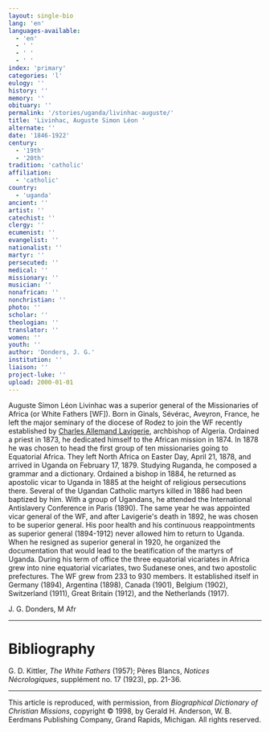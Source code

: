 ```yaml
---
layout: single-bio
lang: 'en'
languages-available:
  - 'en'
  - ' '
  - ' '
  - ' '
index: 'primary'
categories: 'l'
eulogy: ''
history: ''
memory: ''
obituary: ''
permalink: '/stories/uganda/livinhac-auguste/'
title: 'Livinhac, Auguste Simon Léon '
alternate: ''
date: '1846-1922'
century:
  - '19th'
  - '20th'
tradition: 'catholic'
affiliation:
  - 'catholic'
country:
  - 'uganda'
ancient: ''
artist: ''
catechist: ''
clergy: ''
ecumenist: ''
evangelist: ''
nationalist: ''
martyr: ''
persecuted: ''
medical: ''
missionary: ''
musician: ''
nonafrican: ''
nonchristian: ''
photo: ''
scholar: ''
theologian: ''
translator: ''
women: ''
youth: ''
author: 'Donders, J. G.'
institution: ''
liaison: ''
project-luke: ''
upload: 2000-01-01
---
```



Auguste Simon Léon Livinhac was a superior general of the
Missionaries of Africa (or White Fathers [WF]). Born in Ginals,
Sévérac, Aveyron, France, he left the major seminary of the
diocese of Rodez to join the WF recently established by [Charles
Allemand Lavigerie](../algeria/lavigerie_charles2.html), archbishop of Algeria. Ordained a
priest in 1873, he dedicated himself to the African mission
in 1874. In 1878 he was chosen to head the first group of
ten missionaries going to Equatorial Africa. They left North
Africa on Easter Day, April 21, 1878, and arrived in Uganda
on February 17, 1879. Studying Ruganda, he composed a grammar
and a dictionary. Ordained a bishop in 1884, he returned as
apostolic vicar to Uganda in 1885 at the height of religious
persecutions there. Several of the Ugandan Catholic martyrs
killed in 1886 had been baptized by him. With a group of Ugandans,
he attended the International Antislavery Conference in Paris
(1890). The same year he was appointed vicar general of the
WF, and after Lavigerie's death in 1892, he was chosen to
be superior general. His poor health and his continuous reappointments
as superior general (1894-1912) never allowed him to return
to Uganda. When he resigned as superior general in 1920, he
organized the documentation that would lead to the beatification
of the martyrs of Uganda. During his term of office the three
equatorial vicariates in Africa grew into nine equatorial
vicariates, two Sudanese ones, and two apostolic prefectures.
The WF grew from 233 to 930 members. It established itself
in Germany (1894), Argentina (1898), Canada (1901), Belgium
(1902), Switzerland (1911), Great Britain (1912), and the
Netherlands (1917).

J. G. Donders, M Afr

---

# Bibliography

G. D. Kittler, *The White Fathers* (1957); Pères Blancs, *Notices Nécrologiques*, supplément no. 17 (1923), pp. 21-36.

---

This article is reproduced, with permission, from *Biographical Dictionary of Christian Missions*, copyright © 1998, by Gerald H. Anderson, W. B. Eerdmans Publishing Company, Grand Rapids, Michigan. All rights reserved.